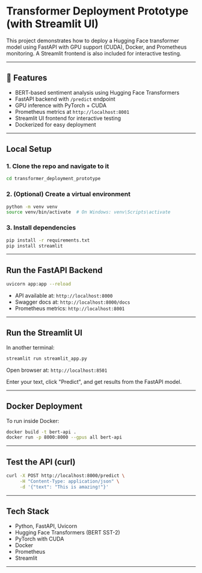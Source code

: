 # Transformer Deployment Prototype (with Streamlit UI)

This project demonstrates how to deploy a Hugging Face transformer model using FastAPI with GPU support (CUDA), Docker, and Prometheus monitoring. A Streamlit frontend is also included for interactive testing.

---

## 🔧 Features

- BERT-based sentiment analysis using Hugging Face Transformers
- FastAPI backend with `/predict` endpoint
- GPU inference with PyTorch + CUDA
- Prometheus metrics at `http://localhost:8001`
- Streamlit UI frontend for interactive testing
- Dockerized for easy deployment

---

## Local Setup

### 1. Clone the repo and navigate to it
```bash
cd transformer_deployment_prototype
```

### 2. (Optional) Create a virtual environment
```bash
python -m venv venv
source venv/bin/activate  # On Windows: venv\Scripts\activate
```

### 3. Install dependencies
```bash
pip install -r requirements.txt
pip install streamlit
```

---

##  Run the FastAPI Backend
```bash
uvicorn app:app --reload
```

- API available at: `http://localhost:8000`
- Swagger docs at: `http://localhost:8000/docs`
- Prometheus metrics: `http://localhost:8001`

---

## Run the Streamlit UI
In another terminal:

```bash
streamlit run streamlit_app.py
```

Open browser at: `http://localhost:8501`

Enter your text, click "Predict", and get results from the FastAPI model.

---

## Docker Deployment

To run inside Docker:

```bash
docker build -t bert-api .
docker run -p 8000:8000 --gpus all bert-api
```

---

## Test the API (curl)
```bash
curl -X POST http://localhost:8000/predict \
     -H "Content-Type: application/json" \
     -d '{"text": "This is amazing!"}'
```

---

## Tech Stack

- Python, FastAPI, Uvicorn
- Hugging Face Transformers (BERT SST-2)
- PyTorch with CUDA
- Docker
- Prometheus
- Streamlit

---